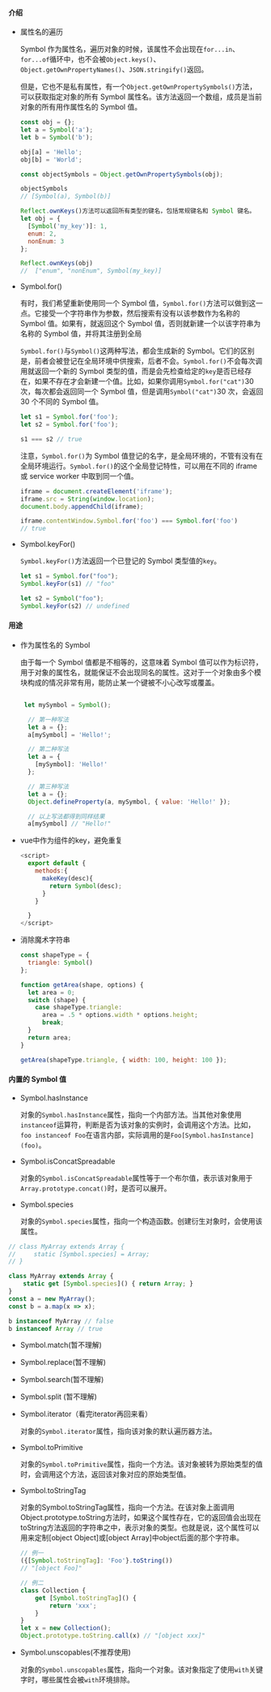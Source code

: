 #### 介绍

- 属性名的遍历

  Symbol 作为属性名，遍历对象的时候，该属性不会出现在`for...in`、`for...of`循环中，也不会被`Object.keys()`、`Object.getOwnPropertyNames()`、`JSON.stringify()`返回。

  但是，它也不是私有属性，有一个`Object.getOwnPropertySymbols()`方法，可以获取指定对象的所有 Symbol 属性名。该方法返回一个数组，成员是当前对象的所有用作属性名的 Symbol 值。

  ```javascript
  const obj = {};
  let a = Symbol('a');
  let b = Symbol('b');
  
  obj[a] = 'Hello';
  obj[b] = 'World';
  
  const objectSymbols = Object.getOwnPropertySymbols(obj);
  
  objectSymbols
  // [Symbol(a), Symbol(b)]
  
  Reflect.ownKeys()方法可以返回所有类型的键名，包括常规键名和 Symbol 键名。
  let obj = {
    [Symbol('my_key')]: 1,
    enum: 2,
    nonEnum: 3
  };
  
  Reflect.ownKeys(obj)
  //  ["enum", "nonEnum", Symbol(my_key)]
  ```

- Symbol.for()

  有时，我们希望重新使用同一个 Symbol 值，`Symbol.for()`方法可以做到这一点。它接受一个字符串作为参数，然后搜索有没有以该参数作为名称的 Symbol 值。如果有，就返回这个 Symbol 值，否则就新建一个以该字符串为名称的 Symbol 值，并将其注册到全局

  `Symbol.for()`与`Symbol()`这两种写法，都会生成新的 Symbol。它们的区别是，前者会被登记在全局环境中供搜索，后者不会。`Symbol.for()`不会每次调用就返回一个新的 Symbol 类型的值，而是会先检查给定的`key`是否已经存在，如果不存在才会新建一个值。比如，如果你调用`Symbol.for("cat")`30 次，每次都会返回同一个 Symbol 值，但是调用`Symbol("cat")`30 次，会返回 30 个不同的 Symbol 值。

  ```javascript
  let s1 = Symbol.for('foo');
  let s2 = Symbol.for('foo');
  
  s1 === s2 // true
  ```

  注意，`Symbol.for()`为 Symbol 值登记的名字，是全局环境的，不管有没有在全局环境运行。`Symbol.for()`的这个全局登记特性，可以用在不同的 iframe 或 service worker 中取到同一个值。

  ```javascript
  iframe = document.createElement('iframe');
  iframe.src = String(window.location);
  document.body.appendChild(iframe);
  
  iframe.contentWindow.Symbol.for('foo') === Symbol.for('foo')
  // true
  ```

- Symbol.keyFor() 

  `Symbol.keyFor()`方法返回一个已登记的 Symbol 类型值的`key`。

  ```javascript
  let s1 = Symbol.for("foo");
  Symbol.keyFor(s1) // "foo"
  
  let s2 = Symbol("foo");
  Symbol.keyFor(s2) // undefined
  ```


#### 用途

- 作为属性名的 Symbol

  由于每一个 Symbol 值都是不相等的，这意味着 Symbol 值可以作为标识符，用于对象的属性名，就能保证不会出现同名的属性。这对于一个对象由多个模块构成的情况非常有用，能防止某一个键被不小心改写或覆盖。

  ```javascript
  
   let mySymbol = Symbol();
  
    // 第一种写法
    let a = {};
    a[mySymbol] = 'Hello!';
  
    // 第二种写法
    let a = {
      [mySymbol]: 'Hello!'
    };
  
    // 第三种写法
    let a = {};
    Object.defineProperty(a, mySymbol, { value: 'Hello!' });
  
    // 以上写法都得到同样结果
    a[mySymbol] // "Hello!"
  ```

  

- vue中作为组件的key，避免重复

  <template>
  	<div>
      	<YourComponent v-for="index in [1,2,3]" :key="makeKey(index)"></YourComponent>
      </div>
  </template>

  ```javascript
  <script>
    export default {
      methods:{
        makeKey(desc){
          return Symbol(desc);
        }
      }
  
    }
  </script>
  ```

- 消除魔术字符串

  ```javascript
  const shapeType = {
    triangle: Symbol()
  };
  
  function getArea(shape, options) {
    let area = 0;
    switch (shape) {
      case shapeType.triangle:
        area = .5 * options.width * options.height;
        break;
    }
    return area;
  }
  
  getArea(shapeType.triangle, { width: 100, height: 100 });
  ```

#### 内置的 Symbol 值

- Symbol.hasInstance

  对象的`Symbol.hasInstance`属性，指向一个内部方法。当其他对象使用`instanceof`运算符，判断是否为该对象的实例时，会调用这个方法。比如，`foo instanceof Foo`在语言内部，实际调用的是`Foo[Symbol.hasInstance](foo)`。

- Symbol.isConcatSpreadable

  对象的`Symbol.isConcatSpreadable`属性等于一个布尔值，表示该对象用于`Array.prototype.concat()`时，是否可以展开。

- Symbol.species

  对象的`Symbol.species`属性，指向一个构造函数。创建衍生对象时，会使用该属性。

```javascript
// class MyArray extends Array {
//     static [Symbol.species] = Array;
// }

class MyArray extends Array {
    static get [Symbol.species]() { return Array; }
}
const a = new MyArray();
const b = a.map(x => x);

b instanceof MyArray // false
b instanceof Array // true
```

- Symbol.match(暂不理解)

- Symbol.replace(暂不理解)

- Symbol.search(暂不理解)

- Symbol.split (暂不理解)

- Symbol.iterator（看完iterator再回来看）

  对象的`Symbol.iterator`属性，指向该对象的默认遍历器方法。

- Symbol.toPrimitive

  对象的`Symbol.toPrimitive`属性，指向一个方法。该对象被转为原始类型的值时，会调用这个方法，返回该对象对应的原始类型值。

- Symbol.toStringTag

  对象的Symbol.toStringTag属性，指向一个方法。在该对象上面调用Object.prototype.toString方法时，如果这个属性存在，它的返回值会出现在toString方法返回的字符串之中，表示对象的类型。也就是说，这个属性可以用来定制[object Object]或[object Array]中object后面的那个字符串。

  ```javascript
  // 例一
  ({[Symbol.toStringTag]: 'Foo'}.toString())
  // "[object Foo]"
  
  // 例二
  class Collection {
      get [Symbol.toStringTag]() {
          return 'xxx';
      }
  }
  let x = new Collection();
  Object.prototype.toString.call(x) // "[object xxx]"
  ```
  
- Symbol.unscopables(不推荐使用)

  对象的`Symbol.unscopables`属性，指向一个对象。该对象指定了使用`with`关键字时，哪些属性会被`with`环境排除。


